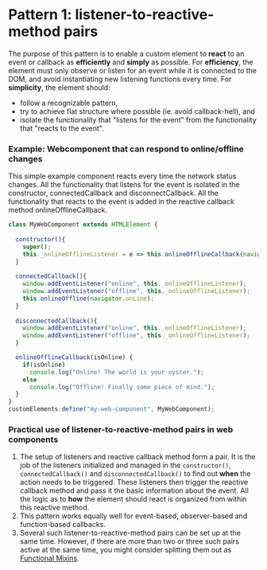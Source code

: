 # Pattern 1: listener-to-reactive-method pairs
The purpose of this pattern is to enable a custom element to **react** to an event or callback
as **efficiently** and **simply** as possible.
For **efficiency**, the element must only observe or listen for an event while it is connected
to the DOM, and avoid instantiating new listening functions every time.
For **simplicity**, the element should:
* follow a recognizable pattern,
* try to achieve flat structure where possible (ie. avoid callback-hell), and
* isolate the functionality that "listens for the event" from the functionality that "reacts to the event".

### Example: Webcomponent that can respond to online/offline changes
This simple example component reacts every time the network status changes.
All the functionality that listens for the event is isolated in the constructor, connectedCallback and disconnectCallback.
All the functionality that reacts to the event is added in the reactive callback method onlineOfflineCallback.

```javascript
class MyWebComponent extends HTMLElement {
                                               
  constructor(){
    super();
    this._onlineOfflineListener = e => this.onlineOfflineCallback(navigator.onLine);   //init
  }
  
  connectedCallback(){
    window.addEventListener("online", this._onlineOfflineListener);                    //connect
    window.addEventListener("offline", this._onlineOfflineListener);                   //
    this.onlineOffline(navigator.onLine);                                              //startup
  }
                                                            
  disconnectedCallback(){
    window.addEventListener("online", this._onlineOfflineListener);                    //disconnect
    window.addEventListener("offline", this._onlineOfflineListener);                   //
  }

  onlineOfflineCallback(isOnline) {                                                    //The reactive method
    if(isOnline)                                                                       //
      console.log("Online! The world is your oyster.");                                //
    else                                                                               //
      console.log("Offline! Finally some piece of mind.");                             //
  }                                                                                    //
}                                                                                      //
customElements.define("my-web-component", MyWebComponent);
```                                                                   
### Practical use of listener-to-reactive-method pairs in web components
1. The setup of listeners and reactive callback method form a pair.
It is the job of the listeners initialized and managed in the `constructor()`, `connectedCallback()` and `disconnectedCallback()` 
to find out **when** the action needs to be triggered. These listeners then trigger the 
reactive callback method and pass it the basic information about the event. 
All the logic as to **how** the element should react is organized from within this reactive method.
2. This pattern works equally well for event-based, observer-based and function-based callbacks.
3. Several such listener-to-reactive-method pairs can be set up at the same time. 
However, if there are more than two or three such pairs active at the same time, 
you might consider splitting them out as [Functional Mixins](Pattern2_FunctionalMixin.md).